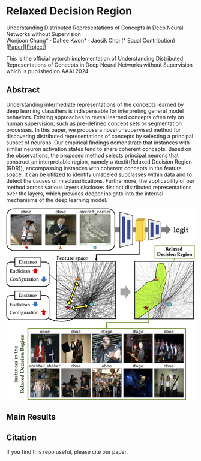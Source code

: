 # Relaxed Decision Region

Understanding Distributed Representations of Concepts in Deep Neural Networks without Supervision  
Wonjoon Chang* · Dahee Kwon* · Jaesik Choi (* Equal Contribution)  
\[[Paper]()\]\[[Project]()\]  

This is the official pytorch implementation of Understanding Distributed Representations of Concepts in Deep Neural Networks without Supervision which is published on AAAI 2024. 

## Abstract
Understanding intermediate representations of the concepts learned by deep learning classifiers is indispensable for interpreting general model behaviors. Existing approaches to reveal learned concepts often rely on human supervision, such as pre-defined concept sets or segmentation processes. In this paper, we propose a novel unsupervised method for discovering distributed representations of concepts by selecting a principal subset of neurons. Our empirical findings demonstrate that instances with similar neuron activation states tend to share coherent concepts. Based on the observations, the proposed method selects principal neurons that construct an interpretable region, namely a \textit{Relaxed Decision Region (RDR)}, encompassing instances with coherent concepts in the feature space. It can be utilized to identify unlabeled subclasses within data and to detect the causes of misclassifications. Furthermore, the applicability of our method across various layers discloses distinct distributed representations over the layers, which provides deeper insights into the internal mechanisms of the deep learning model.

![image](./imgs/concept-img-rdr.png)

## Main Results


## Citation
If you find this repo useful, please cite our paper. 

